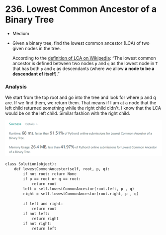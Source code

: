# 236. Lowest Common Ancestor of a Binary Tree

* Medium
*   Given a binary tree, find the lowest common ancestor (LCA) of two given nodes in the tree.

    According to the [definition of LCA on Wikipedia](https://en.wikipedia.org/wiki/Lowest\_common\_ancestor): “The lowest common ancestor is defined between two nodes `p` and `q` as the lowest node in `T` that has both `p` and `q` as descendants (where we allow **a node to be a descendant of itself**).”

### Analysis&#x20;

We start from the top root and go into the tree and look for where p and q are. If we find them, we return them. That means if I am at a node that the left child returned something while the right child didn't, I know that the LCA would be on the left child. Similar fashion with the right child.&#x20;

![](<../.gitbook/assets/image (19) (1) (1).png>)

```
class Solution(object):
    def lowestCommonAncestor(self, root, p, q):
        if not root: return None
        if p == root or q == root:
            return root
        left = self.lowestCommonAncestor(root.left, p , q)
        right = self.lowestCommonAncestor(root.right, p , q)
        
        if left and right:
            return root
        if not left:
            return right
        if not right:
            return left
```
